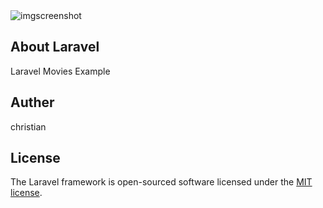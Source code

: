 <img src="../../../../../../../img/themdb.png" alt="imgscreenshot">





## About Laravel

Laravel Movies Example

## Auther
christian

## License

The Laravel framework is open-sourced software licensed under the [MIT license](https://opensource.org/licenses/MIT).
